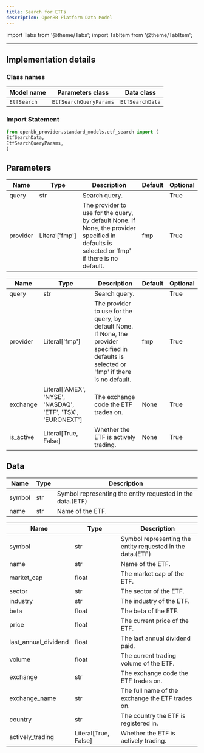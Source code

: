 ```yaml
---
title: Search for ETFs
description: OpenBB Platform Data Model
---
```


<!-- markdownlint-disable MD012 MD031 MD033 -->

import Tabs from '@theme/Tabs';
import TabItem from '@theme/TabItem';

---

## Implementation details

### Class names

| Model name | Parameters class | Data class |
| ---------- | ---------------- | ---------- |
| `EtfSearch` | `EtfSearchQueryParams` | `EtfSearchData` |

### Import Statement

```python
from openbb_provider.standard_models.etf_search import (
EtfSearchData,
EtfSearchQueryParams,
)
```

## Parameters

<Tabs>
<TabItem value="standard" label="Standard">

| Name | Type | Description | Default | Optional |
| ---- | ---- | ----------- | ------- | -------- |
| query | str | Search query. |  | True |
| provider | Literal['fmp'] | The provider to use for the query, by default None. If None, the provider specified in defaults is selected or 'fmp' if there is no default. | fmp | True |
</TabItem>

<TabItem value='fmp' label='fmp'>

| Name | Type | Description | Default | Optional |
| ---- | ---- | ----------- | ------- | -------- |
| query | str | Search query. |  | True |
| provider | Literal['fmp'] | The provider to use for the query, by default None. If None, the provider specified in defaults is selected or 'fmp' if there is no default. | fmp | True |
| exchange | Literal['AMEX', 'NYSE', 'NASDAQ', 'ETF', 'TSX', 'EURONEXT'] | The exchange code the ETF trades on. | None | True |
| is_active | Literal[True, False] | Whether the ETF is actively trading. | None | True |
</TabItem>

</Tabs>

## Data

<Tabs>
<TabItem value="standard" label="Standard">

| Name | Type | Description |
| ---- | ---- | ----------- |
| symbol | str | Symbol representing the entity requested in the data.(ETF) |
| name | str | Name of the ETF. |
</TabItem>

<TabItem value='fmp' label='fmp'>

| Name | Type | Description |
| ---- | ---- | ----------- |
| symbol | str | Symbol representing the entity requested in the data.(ETF) |
| name | str | Name of the ETF. |
| market_cap | float | The market cap of the ETF. |
| sector | str | The sector of the ETF. |
| industry | str | The industry of the ETF. |
| beta | float | The beta of the ETF. |
| price | float | The current price of the ETF. |
| last_annual_dividend | float | The last annual dividend paid. |
| volume | float | The current trading volume of the ETF. |
| exchange | str | The exchange code the ETF trades on. |
| exchange_name | str | The full name of the exchange the ETF trades on. |
| country | str | The country the ETF is registered in. |
| actively_trading | Literal[True, False] | Whether the ETF is actively trading. |
</TabItem>

</Tabs>

